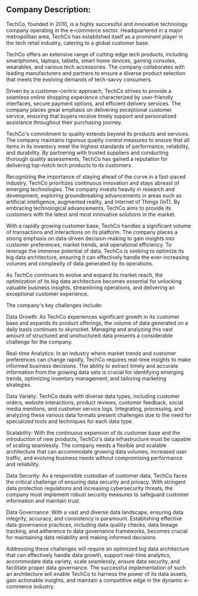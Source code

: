 ## Company Description:

TechCo, founded in 2010, is a highly successful and innovative technology company operating in the e-commerce sector. Headquartered in a major metropolitan area, TechCo has established itself as a prominent player in the tech retail industry, catering to a global customer base.

TechCo offers an extensive range of cutting-edge tech products, including smartphones, laptops, tablets, smart home devices, gaming consoles, wearables, and various tech accessories. The company collaborates with leading manufacturers and partners to ensure a diverse product selection that meets the evolving demands of tech-savvy consumers.

Driven by a customer-centric approach, TechCo strives to provide a seamless online shopping experience characterized by user-friendly interfaces, secure payment options, and efficient delivery services. The company places great emphasis on delivering exceptional customer service, ensuring that buyers receive timely support and personalized assistance throughout their purchasing journey.

TechCo's commitment to quality extends beyond its products and services. The company maintains rigorous quality control measures to ensure that all items in its inventory meet the highest standards of performance, reliability, and durability. By partnering with trusted suppliers and conducting thorough quality assessments, TechCo has gained a reputation for delivering top-notch tech products to its customers.

Recognizing the importance of staying ahead of the curve in a fast-paced industry, TechCo prioritizes continuous innovation and stays abreast of emerging technologies. The company invests heavily in research and development, exploring groundbreaking advancements in areas such as artificial intelligence, augmented reality, and Internet of Things (IoT). By embracing technological advancements, TechCo aims to provide its customers with the latest and most innovative solutions in the market.

With a rapidly growing customer base, TechCo handles a significant volume of transactions and interactions on its platform. The company places a strong emphasis on data-driven decision-making to gain insights into customer preferences, market trends, and operational efficiency. To leverage the immense potential of data, TechCo is seeking to optimize its big data architecture, ensuring it can effectively handle the ever-increasing volumes and complexity of data generated by its operations.

As TechCo continues to evolve and expand its market reach, the optimization of its big data architecture becomes essential for unlocking valuable business insights, streamlining operations, and delivering an exceptional customer experience.

The company's key challenges include:

Data Growth: As TechCo experiences significant growth in its customer base and expands its product offerings, the volume of data generated on a daily basis continues to skyrocket. Managing and analyzing this vast amount of structured and unstructured data presents a considerable challenge for the company.

Real-time Analytics: In an industry where market trends and customer preferences can change rapidly, TechCo requires real-time insights to make informed business decisions. The ability to extract timely and accurate information from the growing data sets is crucial for identifying emerging trends, optimizing inventory management, and tailoring marketing strategies.

Data Variety: TechCo deals with diverse data types, including customer orders, website interactions, product reviews, customer feedback, social media mentions, and customer service logs. Integrating, processing, and analyzing these various data formats present challenges due to the need for specialized tools and techniques for each data type.

Scalability: With the continuous expansion of its customer base and the introduction of new products, TechCo's data infrastructure must be capable of scaling seamlessly. The company needs a flexible and scalable architecture that can accommodate growing data volumes, increased user traffic, and evolving business needs without compromising performance and reliability.

Data Security: As a responsible custodian of customer data, TechCo faces the critical challenge of ensuring data security and privacy. With stringent data protection regulations and increasing cybersecurity threats, the company must implement robust security measures to safeguard customer information and maintain trust.

Data Governance: With a vast and diverse data landscape, ensuring data integrity, accuracy, and consistency is paramount. Establishing effective data governance practices, including data quality checks, data lineage tracking, and adherence to data governance frameworks, becomes crucial for maintaining data reliability and making informed decisions.

Addressing these challenges will require an optimized big data architecture that can effectively handle data growth, support real-time analytics, accommodate data variety, scale seamlessly, ensure data security, and facilitate proper data governance. The successful implementation of such an architecture will enable TechCo to harness the power of its data assets, gain actionable insights, and maintain a competitive edge in the dynamic e-commerce industry.
